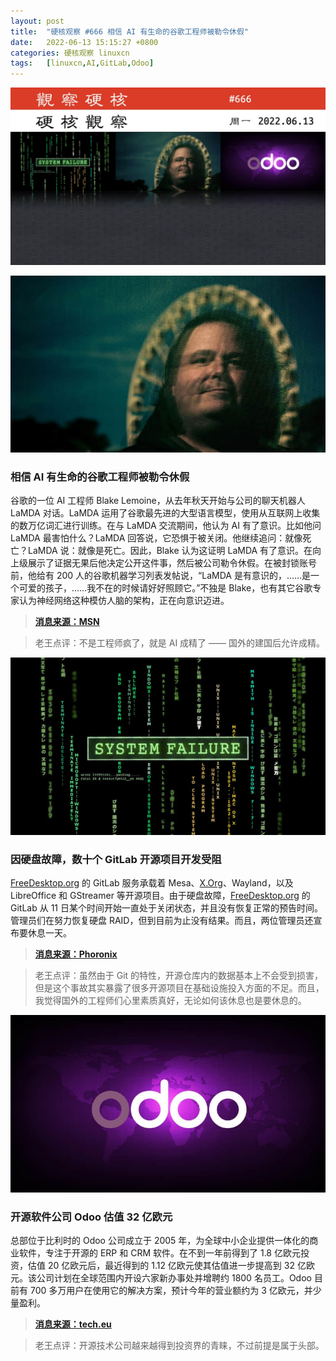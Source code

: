 ```yaml
---
layout: post
title:	"硬核观察 #666 相信 AI 有生命的谷歌工程师被勒令休假"
date:	2022-06-13 15:15:27 +0800 
categories:	硬核观察 linuxcn 
tags:	[linuxcn,AI,GitLab,Odoo]
---
```



![](/Asserts/Images/album/202206/13/151334qaab565blo5lkzcl.jpg)


![](/Asserts/Images/album/202206/13/151400ivfz795kgw795x9w.jpg)


### 相信 AI 有生命的谷歌工程师被勒令休假


谷歌的一位 AI 工程师 Blake Lemoine，从去年秋天开始与公司的聊天机器人 LaMDA 对话。LaMDA 运用了谷歌最先进的大型语言模型，使用从互联网上收集的数万亿词汇进行训练。在与 LaMDA 交流期间，他认为 AI 有了意识。比如他问 LaMDA 最害怕什么？LaMDA 回答说，它恐惧于被关闭。他继续追问：就像死亡？LaMDA 说：就像是死亡。因此，Blake 认为这证明 LaMDA 有了意识。在向上级展示了证据无果后他决定公开这件事，然后被公司勒令休假。在被封锁账号前，他给有 200 人的谷歌机器学习列表发帖说，“LaMDA 是有意识的，……是一个可爱的孩子，……我不在的时候请好好照顾它。”不独是 Blake，也有其它谷歌专家认为神经网络这种模仿人脑的架构，正在向意识迈进。



> 
> **[消息来源：MSN](https://www.msn.com/en-us/news/technology/the-google-engineer-who-thinks-the-company-s-ai-has-come-to-life/ar-AAYliU1)**
> 
> 
> 



> 
> 老王点评：不是工程师疯了，就是 AI 成精了 —— 国外的建国后允许成精。
> 
> 
> 


![](/Asserts/Images/album/202206/13/151440dvh544444dd4ijjw.jpg)


### 因硬盘故障，数十个 GitLab 开源项目开发受阻


[FreeDesktop.org](http://freedesktop.org/) 的 GitLab 服务承载着 Mesa、[X.Org](http://x.org/)、Wayland，以及 LibreOffice 和 GStreamer 等开源项目。由于硬盘故障，[FreeDesktop.org](http://freedesktop.org/) 的 GitLab 从 11 日某个时间开始一直处于关闭状态，并且没有恢复正常的预告时间。管理员们在努力恢复硬盘 RAID，但到目前为止没有结果。而且，两位管理员还宣布要休息一天。



> 
> **[消息来源：Phoronix](https://www.phoronix.com/scan.php?page=news_item&px=FreeDesktop-GitLab-2022-Crash)**
> 
> 
> 



> 
> 老王点评：虽然由于 Git 的特性，开源仓库内的数据基本上不会受到损害，但是这个事故其实暴露了很多开源项目在基础设施投入方面的不足。而且，我觉得国外的工程师们心里素质真好，无论如何该休息也是要休息的。
> 
> 
> 


![](/Asserts/Images/album/202206/13/151459bwu33g1u3i82mynu.jpg)


### 开源软件公司 Odoo 估值 32 亿欧元


总部位于比利时的 Odoo 公司成立于 2005 年，为全球中小企业提供一体化的商业软件，专注于开源的 ERP 和 CRM 软件。在不到一年前得到了 1.8 亿欧元投资，估值 20 亿欧元后，最近得到的 1.12 亿欧元使其估值进一步提高到 32 亿欧元。该公司计划在全球范围内开设六家新办事处并增聘约 1800 名员工。Odoo 目前有 700 多万用户在使用它的解决方案，预计今年的营业额约为 3 亿欧元，并少量盈利。



> 
> **[消息来源：tech.eu](https://tech.eu/2022/06/08/odoo-a-leader-in-open-source-business-software/)**
> 
> 
> 



> 
> 老王点评：开源技术公司越来越得到投资界的青睐，不过前提是属于头部。
> 
> 
>
